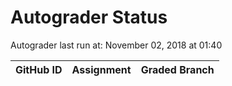 # Autograder Status
Autograder last run at: November 02, 2018 at 01:40

| GitHub ID | Assignment | Graded Branch |
|-----------|------------|---------------|
